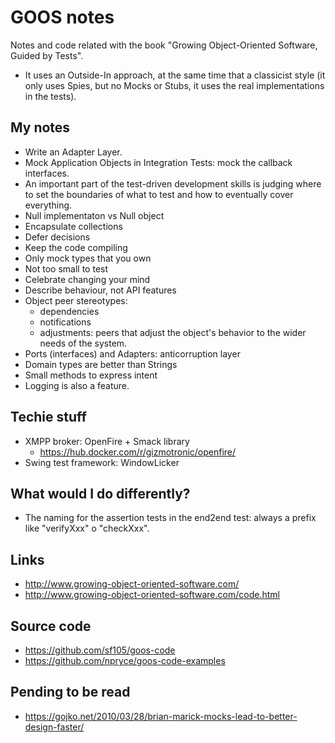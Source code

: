 # GOOS notes
Notes and code related with the book "Growing Object-Oriented Software, Guided by Tests".
* It uses an Outside-In approach, at the same time that a classicist style (it only uses Spies, but no Mocks or Stubs, it uses the real implementations in the tests).

## My notes
* Write an Adapter Layer.
* Mock Application Objects in Integration Tests: mock the callback interfaces.
* An important part of the test-driven development skills is judging where to set the boundaries of what to test and how to eventually cover everything.
* Null implementaton vs Null object
* Encapsulate collections
* Defer decisions
* Keep the code compiling
* Only mock types that you own
* Not too small to test
* Celebrate changing your mind
* Describe behaviour, not API features
* Object peer stereotypes:
    * dependencies
    * notifications
    * adjustments: peers that adjust the object's behavior to the wider needs of the system.
* Ports (interfaces) and Adapters: anticorruption layer
* Domain types are better than Strings
* Small methods to express intent
* Logging is also a feature.


## Techie stuff
* XMPP broker: OpenFire + Smack library
    * https://hub.docker.com/r/gizmotronic/openfire/
* Swing test framework: WindowLicker


## What would I do differently?
* The naming for the assertion tests in the end2end test: always a prefix like "verifyXxx" o "checkXxx".


## Links
* http://www.growing-object-oriented-software.com/
* http://www.growing-object-oriented-software.com/code.html

## Source code
* https://github.com/sf105/goos-code
* https://github.com/npryce/goos-code-examples

## Pending to be read
* https://gojko.net/2010/03/28/brian-marick-mocks-lead-to-better-design-faster/